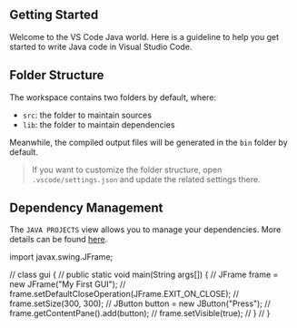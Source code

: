 ## Getting Started

Welcome to the VS Code Java world. Here is a guideline to help you get started to write Java code in Visual Studio Code.

## Folder Structure

The workspace contains two folders by default, where:

- `src`: the folder to maintain sources
- `lib`: the folder to maintain dependencies

Meanwhile, the compiled output files will be generated in the `bin` folder by default.

> If you want to customize the folder structure, open `.vscode/settings.json` and update the related settings there.

## Dependency Management

The `JAVA PROJECTS` view allows you to manage your dependencies. More details can be found [here](https://github.com/microsoft/vscode-java-dependency#manage-dependencies).


import javax.swing.JFrame;

// class gui {
//     public static void main(String args[]) {
//         JFrame frame = new JFrame("My First GUI");
//         frame.setDefaultCloseOperation(JFrame.EXIT_ON_CLOSE);
//         frame.setSize(300, 300);
//         JButton button = new JButton("Press");
//         frame.getContentPane().add(button); 
//         frame.setVisible(true);
//     }
// }
